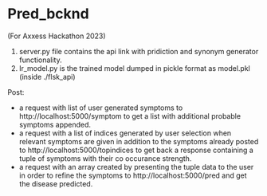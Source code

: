 # Pred_bcknd
(For Axxess Hackathon 2023)
1. server.py file contains the api link with pridiction and synonym generator functionality.
2. lr_model.py is the trained model dumped in pickle format as model.pkl (inside ./flsk_api)

Post: 
  - a request with list of user generated symptoms to http://localhost:5000/symptom to get a list with additional probable symptoms appended.
  - a request with a list of indices generated by user selection when relevant symptoms are given in addition to the symptoms already posted to http://localhost:5000/topindices to get back a response containing a tuple of symptoms with their co occurance strength.
  - a request with an array created by presenting the tuple data to the user in order to refine the symptoms to http://localhost:5000/pred and get the disease predicted.

